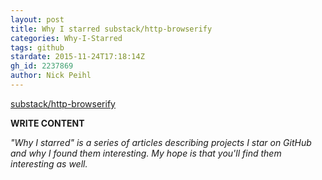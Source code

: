 ```yaml
---
layout: post
title: Why I starred substack/http-browserify
categories: Why-I-Starred
tags: github
stardate: 2015-11-24T17:18:14Z
gh_id: 2237869
author: Nick Peihl
---
```


[substack/http-browserify](https://github.com/substack/http-browserify)

**WRITE CONTENT**

*"Why I starred" is a series of articles describing projects I star on GitHub and why I found them interesting. My hope is that you'll find them interesting as well.*

